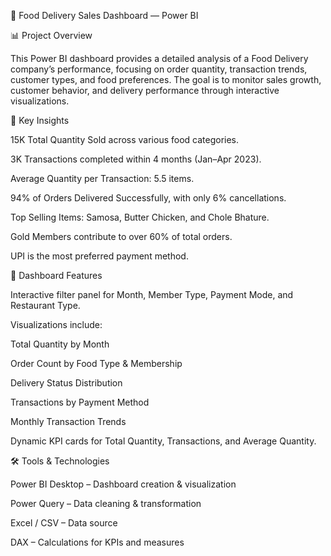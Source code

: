 🛵 Food Delivery Sales Dashboard — Power BI

📊 Project Overview

This Power BI dashboard provides a detailed analysis of a Food Delivery company’s performance, focusing on order quantity, transaction trends, customer types, and food preferences.
The goal is to monitor sales growth, customer behavior, and delivery performance through interactive visualizations.

🎯 Key Insights

15K Total Quantity Sold across various food categories.

3K Transactions completed within 4 months (Jan–Apr 2023).

Average Quantity per Transaction: 5.5 items.

94% of Orders Delivered Successfully, with only 6% cancellations.

Top Selling Items: Samosa, Butter Chicken, and Chole Bhature.

Gold Members contribute to over 60% of total orders.

UPI is the most preferred payment method.

🧩 Dashboard Features

Interactive filter panel for Month, Member Type, Payment Mode, and Restaurant Type.

Visualizations include:

Total Quantity by Month

Order Count by Food Type & Membership

Delivery Status Distribution

Transactions by Payment Method

Monthly Transaction Trends

Dynamic KPI cards for Total Quantity, Transactions, and Average Quantity.

🛠️ Tools & Technologies

Power BI Desktop – Dashboard creation & visualization

Power Query – Data cleaning & transformation

Excel / CSV – Data source

DAX – Calculations for KPIs and measures
